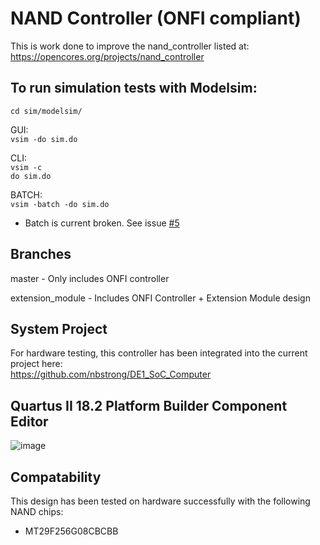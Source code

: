 # NAND Controller (ONFI compliant)

This is work done to improve the nand_controller listed at:
https://opencores.org/projects/nand_controller

## To run simulation tests with Modelsim:
`cd sim/modelsim/`  

GUI:  
`vsim -do sim.do`  

CLI:  
`vsim -c`  
`do sim.do`  

BATCH:  
`vsim -batch -do sim.do`  
* Batch is current broken. See issue [#5](https://github.com/nbstrong/nand_avalon/issues/5)

## Branches

master - Only includes ONFI controller

extension_module - Includes ONFI Controller + Extension Module design

## System Project
For hardware testing, this controller has been integrated into the current project here:  
https://github.com/nbstrong/DE1_SoC_Computer

## Quartus II 18.2 Platform Builder Component Editor
![image](https://user-images.githubusercontent.com/13934837/144723870-f4b7d36e-4f36-4077-a9e0-a76d7d994393.png)

## Compatability
This design has been tested on hardware successfully with the following NAND chips:  
* MT29F256G08CBCBB  
